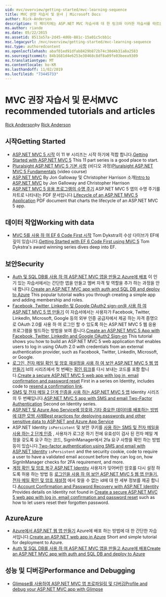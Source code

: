 ```yaml
---
uid: mvc/overview/getting-started/mvc-learning-sequence
title: MVC 권장 자습서 및 문서 | Microsoft Docs
author: Rick-Anderson
description: 이 페이지에는 ASP.NET MVC 자습서에 대 한 링크와 이러한 자습서를 따르는 제안 된 시퀀스가 포함 되어 있습니다.
ms.author: riande
ms.date: 05/22/2015
ms.assetid: 8513a57a-2d45-4d6b-881c-15a01c5cbb1c
msc.legacyurl: /mvc/overview/getting-started/mvc-learning-sequence
msc.type: authoredcontent
ms.openlocfilehash: abaf01ed91dfab8429b872b74c30d4b31a8a2583
ms.sourcegitcommit: 84b1681d4e6253e30468c8df8a09fe03beea9309
ms.translationtype: MT
ms.contentlocale: ko-KR
ms.lasthandoff: 11/02/2019
ms.locfileid: "73445733"
---
```

# <a name="mvc-recommended-tutorials-and-articles"></a><span data-ttu-id="ea2cf-103">MVC 권장 자습서 및 문서</span><span class="sxs-lookup"><span data-stu-id="ea2cf-103">MVC recommended tutorials and articles</span></span>

<span data-ttu-id="ea2cf-104">[Rick Anderson]((https://twitter.com/RickAndMSFT))</span><span class="sxs-lookup"><span data-stu-id="ea2cf-104">by [Rick Anderson]((https://twitter.com/RickAndMSFT))</span></span>

<a id="pwd"></a>
## <a name="getting-started"></a><span data-ttu-id="ea2cf-105">시작</span><span class="sxs-lookup"><span data-stu-id="ea2cf-105">Getting Started</span></span>

- <span data-ttu-id="ea2cf-106">[ASP.NET MVC 5 시작](introduction/getting-started.md) 이 11 부 시리즈는 시작 하기에 적합 합니다.</span><span class="sxs-lookup"><span data-stu-id="ea2cf-106">[Getting Started with ASP.NET MVC 5](introduction/getting-started.md) This 11 part series is a good place to start.</span></span>
- <span data-ttu-id="ea2cf-107">[Pluralsight ASP.NET MVC 5 기본 사항](https://pluralsight.com/training/Player?author=scott-allen&amp;name=aspdotnet-mvc5-fundamentals-m1-introduction&amp;mode=live&amp;clip=0&amp;course=aspdotnet-mvc5-fundamentals) (비디오 과정)</span><span class="sxs-lookup"><span data-stu-id="ea2cf-107">[Pluralsight ASP.NET MVC 5 Fundamentals](https://pluralsight.com/training/Player?author=scott-allen&amp;name=aspdotnet-mvc5-fundamentals-m1-introduction&amp;mode=live&amp;clip=0&amp;course=aspdotnet-mvc5-fundamentals) (video course)</span></span>
- <span data-ttu-id="ea2cf-108">[ASP.NET MVC](https://channel9.msdn.com/Series/Introduction-to-ASP-NET-MVC) By Jon Galloway 및 Christopher Harrison 소개</span><span class="sxs-lookup"><span data-stu-id="ea2cf-108">[Intro to ASP.NET MVC](https://channel9.msdn.com/Series/Introduction-to-ASP-NET-MVC) by Jon Galloway and Christopher Harrison</span></span>
- <span data-ttu-id="ea2cf-109">[ASP.NET MVC 5 응용 프로그램의 수명 주기](lifecycle-of-an-aspnet-mvc-5-application.md) ASP.NET MVC 5 앱의 수명 주기를 차트로 나타내는 PDF 문서입니다.</span><span class="sxs-lookup"><span data-stu-id="ea2cf-109">[Lifecycle of an ASP.NET MVC 5 Application](lifecycle-of-an-aspnet-mvc-5-application.md) PDF document that charts the lifecycle of an ASP.NET MVC 5 app.</span></span>

<a id="con"></a>
## <a name="working-with-data"></a><span data-ttu-id="ea2cf-110">데이터 작업</span><span class="sxs-lookup"><span data-stu-id="ea2cf-110">Working with data</span></span>

- <span data-ttu-id="ea2cf-111">[MVC 5를 사용 하 여 EF 6 Code First 시작](getting-started-with-ef-using-mvc/creating-an-entity-framework-data-model-for-an-asp-net-mvc-application.md) Tom Dykstra의 수상 다이브가 EF에 깊이 있습니다.</span><span class="sxs-lookup"><span data-stu-id="ea2cf-111">[Getting Started with EF 6 Code First using MVC 5](getting-started-with-ef-using-mvc/creating-an-entity-framework-data-model-for-an-asp-net-mvc-application.md) Tom Dykstra's award winning series dives deep into EF.</span></span>

<a id="wj"></a>
## <a name="security"></a><span data-ttu-id="ea2cf-112">보안</span><span class="sxs-lookup"><span data-stu-id="ea2cf-112">Security</span></span>

- <span data-ttu-id="ea2cf-113">[Auth 및 SQL DB를 사용 하 여 ASP.NET MVC 앱을 만들고 Azure에 배포](https://azure.microsoft.com/documentation/articles/web-sites-dotnet-deploy-aspnet-mvc-app-membership-oauth-sql-database/) 이 인기 있는 자습서에서는 간단한 앱을 만들고 멤버 자격 및 역할을 추가 하는 과정을 안내 합니다.</span><span class="sxs-lookup"><span data-stu-id="ea2cf-113">[Create an ASP.NET MVC app with auth and SQL DB and deploy to Azure](https://azure.microsoft.com/documentation/articles/web-sites-dotnet-deploy-aspnet-mvc-app-membership-oauth-sql-database/) This popular tutorial walks you through creating a simple app and adding membership and roles.</span></span>
- <span data-ttu-id="ea2cf-114">[Facebook, Twitter, LinkedIn 및 Google OAuth2 sign-on을 사용 하 여 ASP.NET MVC 5 앱 만들기](../security/create-an-aspnet-mvc-5-app-with-facebook-and-google-oauth2-and-openid-sign-on.md) 이 자습서에서는 사용자가 Facebook, Twitter, LinkedIn, Microsoft, Google 등의 외부 인증 공급자에서 제공 하는 자격 증명으로 OAuth 2.0를 사용 하 여 로그인 할 수 있도록 하는 ASP.NET MVC 5 웹 응용 프로그램을 빌드하는 방법을 보여 줍니다.</span><span class="sxs-lookup"><span data-stu-id="ea2cf-114">[Create an ASP.NET MVC 5 App with Facebook, Twitter, LinkedIn and Google OAuth2 Sign-on](../security/create-an-aspnet-mvc-5-app-with-facebook-and-google-oauth2-and-openid-sign-on.md) This tutorial shows you how to build an ASP.NET MVC 5 web application that enables users to log in using OAuth 2.0 with credentials from an external authentication provider, such as Facebook, Twitter, LinkedIn, Microsoft, or Google.</span></span>
- <span data-ttu-id="ea2cf-115">[로그인, 전자 메일 확인 및 암호 재설정을 사용 하 여 보안 ASP.NET MVC 5 웹 앱 만들기](../security/create-an-aspnet-mvc-5-web-app-with-email-confirmation-and-password-reset.md) Id의 시리즈에서 첫 번째는 [확인 링크](../security/create-an-aspnet-mvc-5-web-app-with-email-confirmation-and-password-reset.md#rsend)를 다시 보내는 코드를 포함 합니다.</span><span class="sxs-lookup"><span data-stu-id="ea2cf-115">[Create a secure ASP.NET MVC 5 web app with log in, email confirmation and password reset](../security/create-an-aspnet-mvc-5-web-app-with-email-confirmation-and-password-reset.md) First in a series on Identity, includes code to [resend a confirmation link](../security/create-an-aspnet-mvc-5-web-app-with-email-confirmation-and-password-reset.md#rsend).</span></span>
- <span data-ttu-id="ea2cf-116">[SMS 및 전자 메일 2 단계 인증을 사용 하는 ASP.NET MVC 5 앱](../security/aspnet-mvc-5-app-with-sms-and-email-two-factor-authentication.md) Identity 시리즈의 두 번째입니다.</span><span class="sxs-lookup"><span data-stu-id="ea2cf-116">[ASP.NET MVC 5 app with SMS and email Two-Factor Authentication](../security/aspnet-mvc-5-app-with-sms-and-email-two-factor-authentication.md) Second on Identity series.</span></span>
- [<span data-ttu-id="ea2cf-117">ASP.NET 및 Azure App Service에 암호와 기타 중요한 데이터를 배포하는 방법에 대한 모범 사례</span><span class="sxs-lookup"><span data-stu-id="ea2cf-117">Best practices for deploying passwords and other sensitive data to ASP.NET and Azure App Service</span></span>](../../../identity/overview/features-api/best-practices-for-deploying-passwords-and-other-sensitive-data-to-aspnet-and-azure.md)
- <span data-ttu-id="ea2cf-118">ASP.NET Identity `isPersistent` 및 보안 쿠키를 [사용 하는 SMS 및 전자 메일을 사용 하는 2 단계 인증](../../../identity/overview/features-api/two-factor-authentication-using-sms-and-email-with-aspnet-identity.md) , 사용자가 로그온 하기 전에 유효성이 검사 된 전자 메일 계정을 갖도록 요구 하는 코드, SignInManager에서 2fa 요구 사항을 확인 하는 방법 등이 있습니다.</span><span class="sxs-lookup"><span data-stu-id="ea2cf-118">[Two-factor authentication using SMS and email with ASP.NET Identity](../../../identity/overview/features-api/two-factor-authentication-using-sms-and-email-with-aspnet-identity.md) `isPersistent` and the security cookie, code to require a user to have a validated email account before they can log on, how SignInManager checks for 2FA requirement, and more.</span></span>
- <span data-ttu-id="ea2cf-119">[계정 확인 및 암호 복구 ASP.NET Identity](../../../identity/overview/features-api/account-confirmation-and-password-recovery-with-aspnet-identity.md) 사용자가 잊어버린 암호를 다시 설정 하도록 허용 하는 방법 등 [로그인을 사용 하 여 보안 ASP.NET MVC 5 웹 앱 만들기, 전자 메일 확인 및 암호 재설정](../security/create-an-aspnet-mvc-5-web-app-with-email-confirmation-and-password-reset.md) 에서 찾을 수 없는 id에 대 한 세부 정보를 제공 합니다.</span><span class="sxs-lookup"><span data-stu-id="ea2cf-119">[Account Confirmation and Password Recovery with ASP.NET Identity](../../../identity/overview/features-api/account-confirmation-and-password-recovery-with-aspnet-identity.md) Provides details on Identity not found in [Create a secure ASP.NET MVC 5 web app with log in, email confirmation and password reset](../security/create-an-aspnet-mvc-5-web-app-with-email-confirmation-and-password-reset.md) such as how to let users reset their forgotten password.</span></span>

<a id="da"></a>
## <a name="azure"></a><span data-ttu-id="ea2cf-120">Azure</span><span class="sxs-lookup"><span data-stu-id="ea2cf-120">Azure</span></span>

- <span data-ttu-id="ea2cf-121">[Azure에서 ASP.NET 웹 앱 만들기](https://azure.microsoft.com/documentation/articles/web-sites-dotnet-get-started/) Azure에 배포 하는 방법에 대 한 간단한 자습서입니다.</span><span class="sxs-lookup"><span data-stu-id="ea2cf-121">[Create an ASP.NET web app in Azure](https://azure.microsoft.com/documentation/articles/web-sites-dotnet-get-started/) Short and simple tutorial for deployment to Azure.</span></span>
- [<span data-ttu-id="ea2cf-122">Auth 및 SQL DB를 사용 하 여 ASP.NET MVC 앱을 만들고 Azure에 배포</span><span class="sxs-lookup"><span data-stu-id="ea2cf-122">Create an ASP.NET MVC app with auth and SQL DB and deploy to Azure</span></span>](https://azure.microsoft.com/documentation/articles/web-sites-dotnet-deploy-aspnet-mvc-app-membership-oauth-sql-database/)

<a id="perf"></a>
## <a name="performance-and-debugging"></a><span data-ttu-id="ea2cf-123">성능 및 디버깅</span><span class="sxs-lookup"><span data-stu-id="ea2cf-123">Performance and Debugging</span></span>

- [<span data-ttu-id="ea2cf-124">Glimpse를 사용하여 ASP.NET MVC 앱 프로파일링 및 디버깅</span><span class="sxs-lookup"><span data-stu-id="ea2cf-124">Profile and debug your ASP.NET MVC app with Glimpse</span></span>](../performance/profile-and-debug-your-aspnet-mvc-app-with-glimpse.md)
